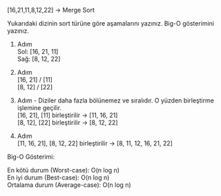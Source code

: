 [16,21,11,8,12,22] -> Merge Sort

Yukarıdaki dizinin sort türüne göre aşamalarını yazınız.
Big-O gösterimini yazınız.

1. Adım\
Sol: [16, 21, 11]\
Sağ: [8, 12, 22]

2. Adım\
[16, 21] / [11]\
[8, 12] / [22]

3. Adım - Diziler daha fazla bölünemez ve sıralıdır. O yüzden birleştirme işlemine geçilir.\
[16, 21], [11] birleştirilir → [11, 16, 21]\
[8, 12], [22] birleştirilir → [8, 12, 22]

4. Adım\
[11, 16, 21], [8, 12, 22] birleştirilir → [8, 11, 12, 16, 21, 22]

Big-O Gösterimi:

En kötü durum (Worst-case): O(n log n)\
En iyi durum (Best-case): O(n log n)\
Ortalama durum (Average-case): O(n log n)
